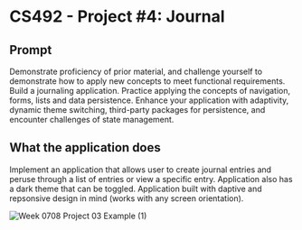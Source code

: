 <!-- @format -->

# CS492 - Project #4: Journal

## Prompt

Demonstrate proficiency of prior material, and challenge yourself to demonstrate how to apply new concepts to meet functional requirements. Build a journaling application. Practice applying the concepts of navigation, forms, lists and data persistence. Enhance your application with adaptivity, dynamic theme switching, third-party packages for persistence, and encounter challenges of state management.

## What the application does

Implement an application that allows user to create journal entries and peruse through a list of entries or view a specific entry. Application also has a dark theme that can be toggled. Application built with daptive and repsonsive design in mind (works with any screen orientation).

![Week 0708 Project 03 Example (1)](https://user-images.githubusercontent.com/24352472/181588209-309efdc7-8695-4632-8d08-e1351fb5c419.gif)
